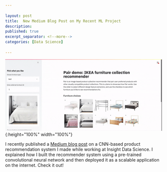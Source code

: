 ```yaml
---

layout: post
title:  New Medium Blog Post on My Recent ML Project
description: 
published: true
excerpt_separator: <!--more-->
categories: [Data Science]

---
```


![pair-app](/static/gifs/pair-demo-final.gif "the Pair web application I built for the project"){:height="100%" width="100%"}


I recently published a [Medium blog post](https://blog.insightdatascience.com/building-a-scalable-online-product-recommender-with-keras-docker-gcp-and-gke-52a5ab2c7688 "post") on a CNN-based product recommendation system I made while working at Insight Data Science. I explained how I built the recommender system using a pre-trained convolutional neural network and then deployed it as a scalable application on the internet. Check it out!

<!--more--> 
